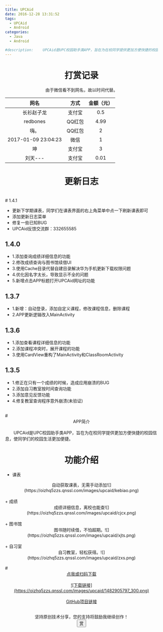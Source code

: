 ```yaml
---
title: UPCAid
date: 2016-12-28 13:31:52
tags:
  - UPCAid
  - Android
categories:
  - Java
  - Android

#description: 　　UPCAid是UPC校园助手类APP，旨在为在校同学提供更加方便快捷的校园信息，使同学们的校园生活更加便捷。截止目前，用户数量已达2000+。
---
```

# <div align="center">打赏记录</div>
<div align="center">由于微信看不到网名，故以时间代替。</div>

| 网名     | 方式   |  金额（元）  |
| :--------:   | :-----:  | :------:  |
| 长衫赵子龙     | 支付宝 |   0.5     |
| redbones      |   QQ红包   |   4.99   |
| 嗨。        |   QQ红包    |  2  |
| 2017-01-09 23:04:23  |   微信  |   1   |
| 坤        |  支付宝 | 3|
| 刘天--- | 支付宝 | 0.01 |

# <div align=center>更新日志</div>
<br>
# 1.4.1

+ 更新下学期课表，同学们在课表界面的右上角菜单中点一下刷新课表即可
+ 添加更新日志菜单
+ 修复一些已知BUG
+ UPCAid反馈交流群：332655585

<!--more-->

## 1.4.0

+ 1.添加查询成绩详细信息的功能
+ 2.修改成绩查询与图书馆续借UI
+ 3.使用Cache目录代替自建目录解决华为手机更新下载权限问题
+ 4.优化因名字太长，导致显示不全的问题
+ 5.新增点击APP标题打开UPCAid网址的功能

## 1.3.7

+ 1.新增：自动登录，添加自定义课程，修改课程信息，删除课程
+ 2.APP更新逻辑改入MainActivity

## 1.3.6

+ 1.添加查看课程详细信息的功能
+ 2.添加课程冲突时，展开课程的功能
+ 3.使用CardView重构了MainActivity和ClassRoomActivity

## 1.3.5

+ 1.修正在只有一个成绩的时候，造成应用崩溃的BUG
+ 2.添加自习教室按时间查询功能
+ 3.添加意见反馈功能
+ 4.修复教室查询程序意外崩溃(未验证)

<br>
# <div align=center>APP简介</div>
<br>
　　UPCAid是UPC校园助手类APP，旨在为在校同学提供更加方便快捷的校园信息，使同学们的校园生活更加便捷。

# <div align=center>功能介绍</div>
+ 课表
<div align=center>自动获取课表，无需手动添加![](https://oizhq5zzs.qnssl.com/images/upcaid/kebiao.png)</div>
<br>
+ 成绩
<div align=center>成绩详细信息，离校也能查![](https://oizhq5zzs.qnssl.com/images/upcaid/cjcx.png)</div>
<br>
+ 图书馆
<div align=center>图书随时续借，不怕超期。![](https://oizhq5zzs.qnssl.com/images/upcaid/xjts.png)</div>
<br>
+ 自习室
<div align=center>自习教室，轻松获得。![](https://oizhq5zzs.qnssl.com/images/upcaid/zxs.png)</div>

<br>
# <div align=center><a href="http://120.27.117.34:4549/SZSDServlet2/UPCAid.apk"><font >点我或扫码下载</font></a><br><br><a href="http://120.27.117.34:4549/SZSDServlet2/UPCAid.apk">![下载链接](https://oizhq5zzs.qnssl.com/images/upcaid/1482905797_300.png)</a></div>
<br>
<div align=center><a href="https://github.com/xhaiben/SZSD"><i class="fa fa-fw fa-github"></i>GitHub项目链接</a></div><div style="padding: 10px 0; margin: 20px auto; width: 90%; text-align: center;">
  <div>坚持原创技术分享，您的支持将鼓励我继续创作！</div>
  <button id="rewardButton" disable="enable" onclick="reward()"><span>赏</span>
  </button><div id="QR" style="display: none;"><div id="wechat" style="display: inline-block"><img id="wechat_qr" src="https://oizhq5zzs.qnssl.com/images/pay/wechatpay.png" alt="Cacher WeChat Pay"/><p>微信打赏</p>
      </div><div id="alipay" style="display: inline-block"><img id="alipay_qr" src="https://oizhq5zzs.qnssl.com/images/pay/alipay.png" alt="Cacher Alipay"/><p>支付宝打赏</p>
      </div></div>
</div>
